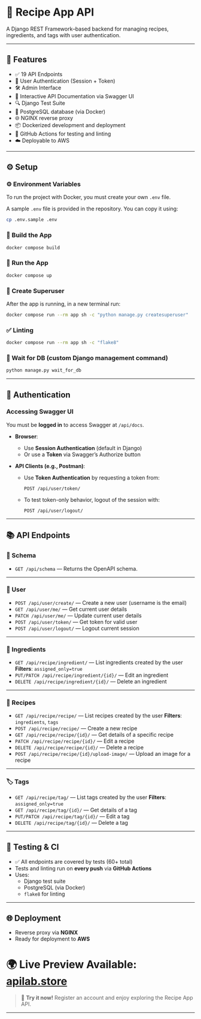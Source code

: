 # 🧾 Recipe App API

A Django REST Framework–based backend for managing recipes, ingredients, and tags with user authentication.

---

## 🚀 Features

- ✅ 19 API Endpoints
- 🔐 User Authentication (Session + Token)
- 🛠️ Admin Interface
- 📄 Interactive API Documentation via Swagger UI
- 🔍 Django Test Suite
- 🐘 PostgreSQL database (via Docker)
- 🌐 NGINX reverse proxy
- 📦 Dockerized development and deployment
- 🧪 GitHub Actions for testing and linting
- ☁️ Deployable to AWS

---

## ⚙️ Setup

### ⚙️ Environment Variables

To run the project with Docker, you must create your own `.env` file.

A sample `.env` file is provided in the repository. You can copy it using:

```bash
cp .env.sample .env
```

### 🧱 Build the App

```bash
docker compose build
```

### 🚀 Run the App

```bash
docker compose up
```

### 👤 Create Superuser

After the app is running, in a new terminal run:

```bash
docker compose run --rm app sh -c "python manage.py createsuperuser"
```

### ✅ Linting

```bash
docker compose run --rm app sh -c "flake8"
```

### 🐘 Wait for DB (custom Django management command)

```bash
python manage.py wait_for_db
```

---

## 🔐 Authentication

### Accessing Swagger UI

You must be **logged in** to access Swagger at `/api/docs`.

- **Browser**:

  - Use **Session Authentication** (default in Django)
  - Or use a **Token** via Swagger’s Authorize button

- **API Clients (e.g., Postman)**:

  - Use **Token Authentication** by requesting a token from:

    ```
    POST /api/user/token/
    ```

  - To test token-only behavior, logout of the session with:

    ```
    POST /api/user/logout/
    ```

---

## 📚 API Endpoints

### 📘 Schema

- `GET /api/schema` — Returns the OpenAPI schema.

---

### 👤 User

- `POST /api/user/create/` — Create a new user (username is the email)
- `GET /api/user/me/` — Get current user details
- `PATCH /api/user/me/` — Update current user details
- `POST /api/user/token/` — Get token for valid user
- `POST /api/user/logout/` — Logout current session

---

### 🧂 Ingredients

- `GET /api/recipe/ingredient/` — List ingredients created by the user
  **Filters**: `assigned_only=true`
- `PUT/PATCH /api/recipe/ingredient/{id}/` — Edit an ingredient
- `DELETE /api/recipe/ingredient/{id}/` — Delete an ingredient

---

### 🍲 Recipes

- `GET /api/recipe/recipe/` — List recipes created by the user
  **Filters**: `ingredients`, `tags`
- `POST /api/recipe/recipe/` — Create a new recipe
- `GET /api/recipe/recipe/{id}/` — Get details of a specific recipe
- `PATCH /api/recipe/recipe/{id}/` — Edit a recipe
- `DELETE /api/recipe/recipe/{id}/` — Delete a recipe
- `POST /api/recipe/recipe/{id}/upload-image/` — Upload an image for a recipe

---

### 🏷️ Tags

- `GET /api/recipe/tag/` — List tags created by the user
  **Filters**: `assigned_only=true`
- `GET /api/recipe/tag/{id}/` — Get details of a tag
- `PUT/PATCH /api/recipe/tag/{id}/` — Edit a tag
- `DELETE /api/recipe/tag/{id}/` — Delete a tag

---

## 🧪 Testing & CI

- ✅ All endpoints are covered by tests (60+ total)
- Tests and linting run on **every push** via **GitHub Actions**
- Uses:
  - Django test suite
  - PostgreSQL (via Docker)
  - `flake8` for linting

---

## 🌐 Deployment

- Reverse proxy via **NGINX**
- Ready for deployment to **AWS**

# 🌍 Live Preview Available: [apilab.store](https://apilab.store)

> 🚀 **Try it now!**
> Register an account and enjoy exploring the Recipe App API.

---
